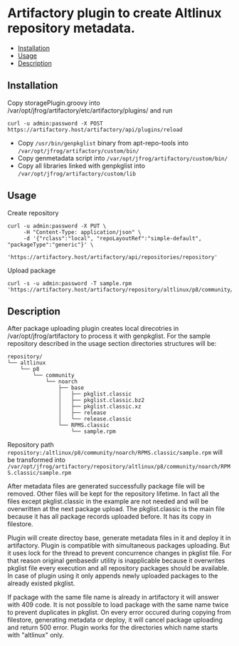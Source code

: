 # Artifactory plugin to create Altlinux repository metadata.

* [Installation](#installation)
* [Usage](#usage)
* [Description](#description)

## Installation

Copy storagePlugin.groovy into /var/opt/jfrog/artifactory/etc/artifactory/plugins/ and run

```
curl -u admin:password -X POST https://artifactory.host/artifactory/api/plugins/reload

```
* Copy `/usr/bin/genpkglist` binary from apt-repo-tools into `/var/opt/jfrog/artifactory/custom/bin/`
* Copy genmetadata script into `/var/opt/jfrog/artifactory/custom/bin/`
* Copy all libraries linked with genpkglist into `/var/opt/jfrog/artifactory/custom/lib`

## Usage

Create repository
```
curl -u admin:password -X PUT \
     -H "Content-Type: application/json" \
     -d '{"rclass":"local", "repoLayoutRef":"simple-default", "packageType":"generic"}' \
     'https://artifactory.host/artifactory/api/repositories/repository'
```
Upload package
```
curl -s -u admin:password -T sample.rpm 'https://artifactory.host/artifactory/repository/altlinux/p8/community/noarch/RPMS.classic/'
```

## Description

After package uploading plugin creates local direcotries in /var/opt/jfrog/artifactory to process it with genpkglist.
For the sample repository described in the usage section directories structures will be:
```
repository/
└── altlinux
    └── p8
        └── community
            └── noarch
                ├── base
                │   ├── pkglist.classic
                │   ├── pkglist.classic.bz2
                │   ├── pkglist.classic.xz
                │   ├── release
                │   └── release.classic
                └── RPMS.classic
                    └── sample.rpm

```
Repository path `repository:/altlinux/p8/community/noarch/RPMS.classic/sample.rpm` will be transformed into `/var/opt/jfrog/artifactory/repository/altlinux/p8/community/noarch/RPMS.classic/sample.rpm`

After metadata files are generated successfully package file will be removed. Other files will be kept for the repository lifetime. 
In fact all the files except pkglist.classic in the example are not needed and will be overwritten at the next package upload. 
The pkglist.classic is the main file because it has all package records uploaded before. It has its copy in filestore. 

Plugin will create directoy base, generate metadata files in it and deploy it in artifactory. Plugin is compatible with simultaneous packages uploading. 
But it uses lock for the thread to prevent concurrence changes in pkglist file. 
For that reason original genbasedir utility is inapplicable because it overwrites pkglist file every execution and all repository packages should be available. 
In case of plugin using it only appends newly uploaded packages to the already existed pkglist. 

If package with the same file name is already in artifactory it will answer with 409 code. 
It is not possible to load package with the same name twice to prevent duplicates in pkglist. 
On every error occured during copying from filestore, generating metadata or deploy, it will cancel package uploading and return 500 error. 
Plugin works for the directories which name starts with "altlinux" only.